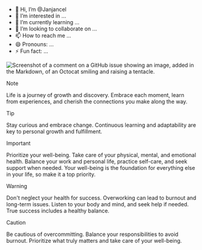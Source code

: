 - 👋 Hi, I’m @Janjancel
- 👀 I’m interested in ...
- 🌱 I’m currently learning ...
- 💞️ I’m looking to collaborate on ...
- 📫 How to reach me ...
- 😄 Pronouns: ...
- ⚡ Fun fact: ...

![Screenshot of a comment on a GitHub issue showing an image, added in the Markdown, of an Octocat smiling and raising a tentacle.](https://myoctocat.com/assets/images/base-octocat.svg)

<!---
Janjancel/Janjancel is a ✨ special ✨ repository because its `README.md` (this file) appears on your GitHub profile.
You can click the Preview link to take a look at your changes.
--->
> [!NOTE]
> Life is a journey of growth and discovery. Embrace each moment, learn from experiences, and cherish the connections you make along the way.

> [!TIP]
> Stay curious and embrace change. Continuous learning and adaptability are key to personal growth and fulfillment.

> [!IMPORTANT]
> Prioritize your well-being. Take care of your physical, mental, and emotional health. Balance your work and personal life, practice self-care, and seek support when needed. Your well-being is the foundation for everything else in your life, so make it a top priority.

> [!WARNING]
> Don't neglect your health for success. Overworking can lead to burnout and long-term issues. Listen to your body and mind, and seek help if needed. True success includes a healthy balance.

> [!CAUTION]
> Be cautious of overcommitting. Balance your responsibilities to avoid burnout. Prioritize what truly matters and take care of your well-being.

